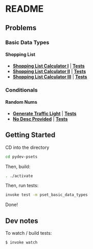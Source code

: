 # README

## Problems


### Basic Data Types

#### Shopping List

* **[Shopping List Calculator I](pset_basic_data_types/shopping_list/p1.py)** | **[Tests](pset_basic_data_types/shopping_list/tests/test_p1.py)**
* **[Shopping List Calculator II](pset_basic_data_types/shopping_list/p2.py)** | **[Tests](pset_basic_data_types/shopping_list/tests/test_p2.py)**
* **[Shopping List Calculator III](pset_basic_data_types/shopping_list/p3.py)** | **[Tests](pset_basic_data_types/shopping_list/tests/test_p3.py)**

### Conditionals

#### Random Nums

* **[Generate Traffic Light](pset_conditionals/random_nums/p1.py)** | **[Tests](pset_conditionals/random_nums/tests/test_p1.py)**
* **[No Desc Provided](pset_conditionals/random_nums/p2.py)** | **[Tests](pset_conditionals/random_nums/tests/test_p2.py)**

## Getting Started

CD into the directory

```bash
cd pydev-psets
```

Then, build:

```bash
. ./activate
```

Then, run tests:

```bash
invoke test -m pset_basic_data_types
```


Done!

## Dev notes

To watch / build tests:

```bash
$ invoke watch
```
